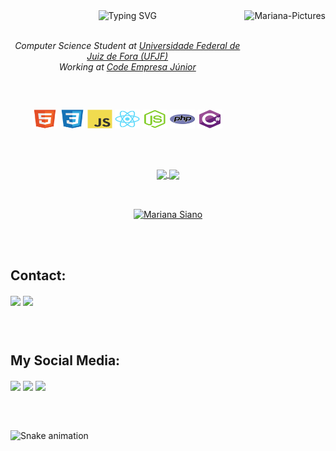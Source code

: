 <div align="center">
  <img src="https://readme-typing-svg.herokuapp.com?color=%FF00FF&center=true&vCenter=true&lines=Hey%2C+I'm+Mariana+Siano!" alt="Typing SVG">
  <a href="https://ibb.co/QMtBC5L"><img align="right" src="https://i.ibb.co/Hq3vxJ6/209b22123451e5e45fe0e99d35e1f2ae.jpg" height="200px" alt="Mariana-Pictures" border="0"></a><br /><a target='_blank' href='https://pt-br.imgbb.com/'></a><br />
</div>

<p align="center">
  <em>Computer Science Student at <a href="https://www2.ufjf.br/ufjf/">Universidade Federal de Juiz de Fora (UFJF)</a> <br>
  <em>Working at  <a href="https://codejr.com.br/" target="_blank">Code Empresa Júnior</a></em>
</em></p>

<br>

##

<div style="display: inline_block" align="center">
  <img align="center" alt="HTML" height="30" width="40" src="https://raw.githubusercontent.com/devicons/devicon/master/icons/html5/html5-original.svg">
  <img align="center" alt="CSS" height="30" width="40" src="https://raw.githubusercontent.com/devicons/devicon/master/icons/css3/css3-original.svg">
  <img align="center" alt="JavaScript" height="30" width="40" src="https://raw.githubusercontent.com/devicons/devicon/master/icons/javascript/javascript-original.svg">
  <img align="center" alt="React" height="30" width="40" src="https://raw.githubusercontent.com/devicons/devicon/master/icons/react/react-original.svg">
  <img align="center" alt="Node" height="30" width="40" src="https://raw.githubusercontent.com/devicons/devicon/master/icons/nodejs/nodejs-original.svg">
  <img align="center" alt="PHP" height="30" width="40" src="https://raw.githubusercontent.com/devicons/devicon/master/icons/php/php-original.svg">
  <img align="center" alt="C#" height="30" width="40" src="https://raw.githubusercontent.com/devicons/devicon/master/icons/csharp/csharp-original.svg">
</div>

<br>
<br>

##

<p align="center">
  <a href="https://github.com/MarianaSiano/github-readme-stats">
    <img align="center" src="https://github-readme-stats.vercel.app/api?username=MarianaSiano&count_private=true&show_icons=true&theme=radical" width="438px" />
  </a>


  <a href="https://github.com/MarianaSiano/github-stats">
    <img align="center" src="https://github-readme-stats.vercel.app/api/top-langs/?username=MarianaSiano&layout=compact&theme=radical" height="180px"/>
  </a>
 <p>
 
 <br>
 
  <p align="center">
   <a href="https://github.com/MarianaSiano/github-readme-stats">
      <img align="center" src="https://github-readme-streak-stats.herokuapp.com/?user=MarianaSiano&theme=dracula" alt="Mariana Siano"/>
   </a>
 <p>

<br>

<!-- <p align="center">
  
  <a href="https://github.com/MarianaSiano" alt="Git Graph">
    <img height="250px" width="auto" align="center" src="https://activity-graph.herokuapp.com/graph?username=MarianaSiano&theme=cobalt" />
  </a>

</p> -->
 
 <br>

##

 <h2>Contact:</h2>

<div>
  
  <a href = "mailto:mariana.siano@codejr.com.br"><img align="center" src="https://img.shields.io/badge/-Gmail-%23333?style=for-the-badge&logo=gmail&logoColor=red" target="_blank"></a>
  <a href = "[mailto:mariana.siano@codejr.com.br](https://api.whatsapp.com/send?phone=5532991457238&text=Hello)"><img align="center" src="https://img.shields.io/badge/WhatsApp-25D366?style=for-the-badge&logo=whatsapp&logoColor=white" target="_blank"></a>

</div>
  
  ##

<br>

<h2>My Social Media:</h2>
<div style="display: inline_block">
  <a href="https://www.linkedin.com/in/mariana-siano-a184bab1" target="_blank"><img align="center" src="https://img.shields.io/badge/-LinkedIn-%230077B5?style=for-the-badge&logo=linkedin&logoColor=white" target="_blank"></a>
  <a href="https://instagram.com/mariana_siano" target="_blank"><img align="center" src="https://img.shields.io/badge/-Instagram-%23E4405F?style=for-the-badge&logo=instagram&logoColor=white" target="_blank"></a>
 <a href="https://fb.com/maryh.siano" target="blank"><img align="center" src="https://img.shields.io/badge/Facebook-1877F2?style=for-the-badge&logo=facebook&logoColor=white" target="_blank"></a>
</div>

<br>
<br>
 
 ##

![Snake animation](https://github.com/MarianaSiano/MarianaSiano/blob/output/github-contribution-grid-snake.svg)
 
</div>
